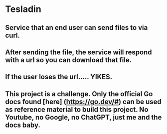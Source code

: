 # Tesladin

## Service that an end user can send files to via curl.

## After sending the file, the service will respond with a url so you can download that file.

## If the user loses the url..... YIKES.

## This project is a challenge. Only the official Go docs found [here] (https://go.dev/#) can be used as reference material to build this project. No Youtube, no Google, no ChatGPT, just me and the docs baby.

